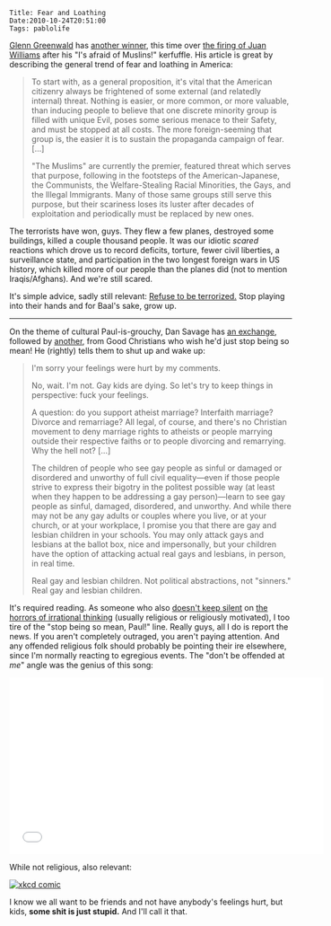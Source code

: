     Title: Fear and Loathing
    Date:2010-10-24T20:51:00
    Tags: pablolife

[Glenn Greenwald][1] has [another winner][2], this time over [the firing of
Juan Williams][3] after his "I's afraid of Muslins!" kerfuffle. His article is
great by describing the general trend of fear and loathing in America:

> To start with, as a general proposition, it's vital that the American
> citizenry always be frightened of some external (and relatedly internal)
> threat. Nothing is easier, or more common, or more valuable, than inducing
> people to believe that one discrete minority group is filled with unique Evil,
> poses some serious menace to their Safety, and must be stopped at all costs.
> The more foreign-seeming that group is, the easier it is to sustain the
> propaganda campaign of fear. \[...\]
>
>
> "The Muslims" are currently the premier, featured threat which serves that
> purpose, following in the footsteps of the American-Japanese, the Communists,
> the Welfare-Stealing Racial Minorities, the Gays, and the Illegal Immigrants.
> Many of those same groups still serve this purpose, but their scariness loses
> its luster after decades of exploitation and periodically must be replaced by
> new ones.

The terrorists have won, guys. They flew a few planes, destroyed some
buildings, killed a couple thousand people. It was our idiotic _scared_
reactions which drove us to record deficits, torture, fewer civil liberties, a
surveillance state, and participation in the two longest foreign wars in US
history, which killed more of our people than the planes did (not to mention
Iraqis/Afghans). And we're still scared.

It's simple advice, sadly still relevant: [Refuse to be terrorized.][4] Stop
playing into their hands and for Baal's sake, grow up.

---

On the theme of cultural Paul-is-grouchy, Dan Savage has [an exchange][5],
followed by [another][6], from Good Christians who wish he'd just stop being
so mean! He (rightly) tells them to shut up and wake up:

> I'm sorry your feelings were hurt by my comments.
>
> No, wait. I'm not. Gay kids are dying. So let's try to keep things in
> perspective: fuck your feelings.
>
> A question: do you support atheist marriage? Interfaith marriage? Divorce and
> remarriage? All legal, of course, and there's no Christian movement to deny
> marriage rights to atheists or people marrying outside their respective faiths
> or to people divorcing and remarrying. Why the hell not? \[...\]
>
>
> The children of people who see gay people as sinful or damaged or disordered
> and unworthy of full civil equality—even if those people strive to express
> their bigotry in the politest possible way (at least when they happen to be
> addressing a gay person)—learn to see gay people as sinful, damaged,
> disordered, and unworthy. And while there may not be any gay adults or couples
> where you live, or at your church, or at your workplace, I promise you that
> there are gay and lesbian children in your schools. You may only attack gays
> and lesbians at the ballot box, nice and impersonally, but your children have
> the option of attacking actual real gays and lesbians, in person, in real
> time.
>
> Real gay and lesbian children. Not political abstractions, not "sinners." Real
> gay and lesbian children.

It's required reading. As someone who also [doesn't keep silent][7] on [the horrors of irrational thinking][8]
(usually religious or religiously motivated), I too tire of the "stop being so
mean, Paul!" line. Really guys, all I do is report the news. If you aren't
completely outraged, you aren't paying attention. And any offended religious
folk should probably be pointing their ire elsewhere, since I'm normally
reacting to egregious events. The "don't be offended at _me_" angle was the
genius of this song:

<iframe width="560" height="315" src="//www.youtube.com/embed/fHRDfut2Vx0" frameborder="0" allowfullscreen></iframe>

While not religious, also relevant:

<a href="http://xkcd.com/808/"><img src="2010/10/the-economic-argument.png" alt="xkcd comic" /></a>

I know we all want to be friends and not have anybody's feelings hurt, but
kids, **some shit is just stupid.** And I'll call it that.


   [1]: http://www.salon.com/news/opinion/glenn_greenwald/index.html
   [2]: http://www.salon.com/news/opinion/glenn_greenwald/2010/10/22/muslims/index.html
   [3]: http://www.npr.org/templates/story/story.php?storyId=130712737
   [4]: http://www.schneier.com/essay-124.html
   [5]: http://slog.thestranger.com/slog/archives/2010/10/01/sl-letter-of-the-day-sorry-nothing-fun
   [6]: http://slog.thestranger.com/slog/archives/2010/10/13/the-silence-of-the-lambs
   [7]: http://www.morepaul.com/2010/04/i-read-news.html
   [8]: http://www.newvision.co.ug/D/8/12/663061

